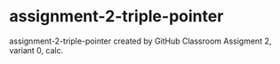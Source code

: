 # assignment-2-triple-pointer
assignment-2-triple-pointer created by GitHub Classroom
Assigment 2, variant 0, calc.
